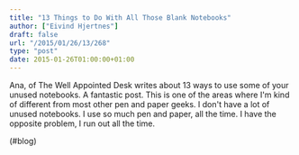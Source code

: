 ```yaml
---
title: "13 Things to Do With All Those Blank Notebooks"
author: ["Eivind Hjertnes"]
draft: false
url: "/2015/01/26/13/268"
type: "post"
date: 2015-01-26T01:00:00+01:00
---
```


Ana, of The Well Appointed Desk writes about 13 ways to use some of your
unused notebooks. A fantastic post. This is one of the areas where I'm
kind of different from most other pen and paper geeks. I don't have a
lot of unused notebooks. I use so much pen and paper, all the time. I
have the opposite problem, I run out all the time.

(#blog)
